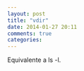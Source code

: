 ```yaml
---
layout: post
title: "vdir"
date: 2014-01-27 20:11
comments: true
categories: 
---
```

Equivalente a ls -l.

